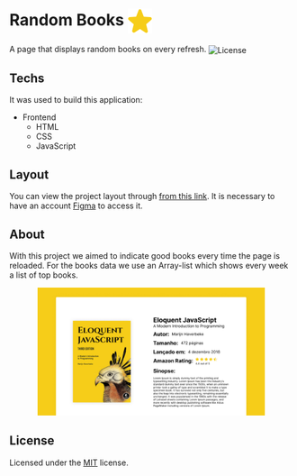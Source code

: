 <h1>Random Books <img align="center" src="./assets/img/star-icon.svg"/></h1>

<p>
  A page that displays random books on every refresh.
  <img align="center" alt="License" src="https://img.shields.io/static/v1?label=license&message=MIT&color=49AA26&labelColor=000000">
</p>

<h2>Techs</h2>

<p>It was used to build this application:</p>

- Frontend
  - HTML
  - CSS
  - JavaScript

<h2>Layout</h2>

You can view the project layout through [from this link](https://www.figma.com/file/MmOz3TM0kaSPcevcxq7wRU/Random-Books?node-id=0%3A1). It is necessary to have an account [Figma](https://figma.com) to access it.

<h2>About</h2>

<p>With this project we aimed to indicate good books every time the page is reloaded. For the books data we use an Array-list which shows every week a list of top books.</p>

<p align="center">
  <img alt="rocketpay" src="./assets/img/project-image.jpg" width="80%">
</p>

<h2>License</h2>

<p>Licensed under the <a href="./LICENSE">MIT</a> license.</p>